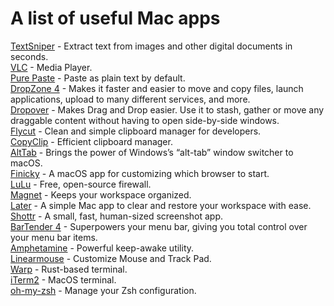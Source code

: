 # A list of useful Mac apps

[TextSniper](https://textsniper.app/) - Extract text from images and other digital documents in seconds.  
[VLC](https://www.videolan.org/vlc/) - Media Player.  
[Pure Paste](https://sindresorhus.com/pure-paste) - Paste as plain text by default.  
[DropZone 4](https://aptonic.com/) - Makes it faster and easier to move and copy files, launch applications, upload to many different services, and more.  
[Dropover](https://dropoverapp.com/) - Makes Drag and Drop easier. Use it to stash, gather or move any draggable content without having to open side-by-side windows.  
[Flycut](https://github.com/TermiT/Flycut) - Clean and simple clipboard manager for developers.   
[CopyClip](https://apps.apple.com/us/app/copyclip-clipboard-history/) - Efficient clipboard manager.  
[AltTab](https://alt-tab-macos.netlify.app/) - Brings the power of Windows’s “alt-tab” window switcher to macOS.  
[Finicky](https://github.com/johnste/finicky) - A macOS app for customizing which browser to start.   
[LuLu](https://objective-see.org/products/lulu.html) - Free, open-source firewall.  
[Magnet](https://magnet.crowdcafe.com/) - Keeps your workspace organized.  
[Later](https://getlater.app/) - A simple Mac app to clear and restore your workspace with ease.  
[Shottr](https://shottr.cc/) - A small, fast, human-sized screenshot app.  
[BarTender 4](https://www.macbartender.com/Bartender4/) - Superpowers your menu bar, giving you total control over your menu bar items.  
[Amphetamine](https://apps.apple.com/us/app/amphetamine) - Powerful keep-awake utility.   
[Linearmouse](https://linearmouse.org/) - Customize Mouse and Track Pad.    
[Warp](https://www.warp.dev/) - Rust-based terminal.  
[iTerm2](https://iterm2.com/) - MacOS terminal.    
[oh-my-zsh](https://ohmyz.sh/) - Manage your Zsh configuration.    

